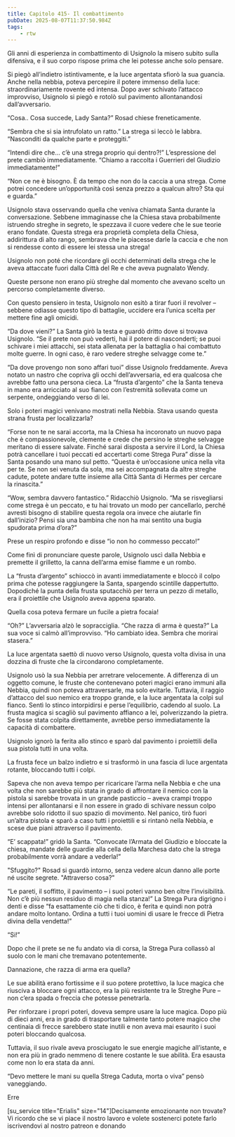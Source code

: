 ```yaml
---
title: Capitolo 415- Il combattimento
pubDate: 2025-08-07T11:37:50.984Z
tags:
    - rtw
---
```











Gli anni di esperienza in combattimento di Usignolo la misero subito sulla difensiva, e il suo corpo rispose prima che lei potesse anche solo pensare.


Si piegò all’indietro istintivamente, e la luce argentata sfiorò la sua guancia. Anche nella nebbia, poteva percepire il potere immenso della luce: straordinariamente rovente ed intensa. Dopo aver schivato l’attacco improvviso, Usignolo si piegò e rotolò sul pavimento allontanandosi dall’avversario.


“Cosa.. Cosa succede, Lady Santa?” Rosad chiese freneticamente.


“Sembra che si sia intrufolato un ratto.” La strega si leccò le labbra. “Nasconditi da qualche parte e proteggiti.”


“Intendi dire che... c’è una strega proprio qui dentro?!” L’espressione del prete cambiò immediatamente. “Chiamo a raccolta i Guerrieri del Giudizio immediatamente!”


“Non ce ne è bisogno. È da tempo che non do la caccia a una strega. Come potrei concedere un’opportunità così senza prezzo a qualcun altro? Sta qui e guarda.”


Usignolo stava osservando quella che veniva chiamata Santa durante la conversazione. Sebbene immaginasse che la Chiesa stava probabilmente istruendo streghe in segreto, le spezzava il cuore vedere che le sue teorie erano fondate. Questa strega era proprietà completa della Chiesa, addirittura di alto rango, sembrava che le piacesse darle la caccia e che non si rendesse conto di essere lei stessa una strega!


Usignolo non poté che ricordare gli occhi determinati della strega che le aveva attaccate fuori dalla Città del Re e che aveva pugnalato Wendy.


Queste persone non erano più streghe dal momento che avevano scelto un percorso completamente diverso.


Con questo pensiero in testa, Usignolo non esitò a tirar fuori il revolver – sebbene odiasse questo tipo di battaglie, uccidere era l’unica scelta per mettere fine agli omicidi.


“Da dove vieni?” La Santa girò la testa e guardò dritto dove si trovava Usignolo. “Se il prete non può vederti, hai il potere di nasconderti; se puoi schivare i miei attacchi, sei stata allenata per la battaglia o hai combattuto molte guerre. In ogni caso, è raro vedere streghe selvagge come te.”


“Da dove provengo non sono affari tuoi” disse Usignolo freddamente. Aveva notato un nastro che copriva gli occhi dell’avversaria, ed era qualcosa che avrebbe fatto una persona cieca. La “frusta d’argento” che la Santa teneva in mano era arricciato al suo fianco con l’estremità sollevata come un serpente, ondeggiando verso di lei.


Solo i poteri magici venivano mostrati nella Nebbia. Stava usando questa strana frusta per localizzarla?


“Forse non te ne sarai accorta, ma la Chiesa ha incoronato un nuovo papa che è compassionevole, clemente e crede che persino le streghe selvagge meritano di essere salvate. Finché sarai disposta a servire il Lord, la Chiesa potrà cancellare i tuoi peccati ed accertarti come Strega Pura” disse la Santa posando una mano sul petto. “Questa è un’occasione unica nella vita per te. Se non sei venuta da sola, ma sei accompagnata da altre streghe cadute, potete andare tutte insieme alla Città Santa di Hermes per cercare la rinascita.”


“Wow, sembra davvero fantastico.” Ridacchiò Usignolo. “Ma se risvegliarsi come strega è un peccato, e tu hai trovato un modo per cancellarlo, perché avresti bisogno di stabilire questa regola ora invece che aiutarle fin dall’inizio? Pensi sia una bambina che non ha mai sentito una bugia spudorata prima d’ora?”


Prese un respiro profondo e disse “io non ho commesso peccato!”


Come finì di pronunciare queste parole, Usignolo uscì dalla Nebbia e premette il grilletto, la canna dell’arma emise fiamme e un rombo.


La “frusta d’argento” schioccò in avanti immediatamente e bloccò il colpo prima che potesse raggiungere la Santa, spargendo scintille dappertutto. Dopodiché la punta della frusta sputacchiò per terra un pezzo di metallo, era il proiettile che Usignolo aveva appena sparato.


Quella cosa poteva fermare un fucile a pietra focaia!


“Oh?” L’avversaria alzò le sopracciglia. “Che razza di arma è questa?” La sua voce si calmò all’improvviso. “Ho cambiato idea. Sembra che morirai stasera.”


La luce argentata saettò di nuovo verso Usignolo, questa volta divisa in una dozzina di fruste che la circondarono completamente.


Usignolo usò la sua Nebbia per arretrare velocemente. A differenza di un oggetto comune, le fruste che contenevano poteri magici erano immuni alla Nebbia, quindi non poteva attraversarle, ma solo evitarle. Tuttavia, il raggio d’attacco del suo nemico era troppo grande, e la luce argentata la colpì sul fianco. Sentì lo stinco intorpidirsi e perse l’equilibrio, cadendo al suolo. La frusta magica si scagliò sul pavimento affianco a lei, polverizzando la pietra. Se fosse stata colpita direttamente, avrebbe perso immediatamente la capacità di combattere.


Usignolo ignorò la ferita allo stinco e sparò dal pavimento i proiettili della sua pistola tutti in una volta.


La frusta fece un balzo indietro e si trasformò in una fascia di luce argentata rotante, bloccando tutti i colpi.


Sapeva che non aveva tempo per ricaricare l’arma nella Nebbia e che una volta che non sarebbe più stata in grado di affrontare il nemico con la pistola si sarebbe trovata in un grande pasticcio – aveva crampi troppo intensi per allontanarsi e il non essere in grado di schivare nessun colpo avrebbe solo ridotto il suo spazio di movimento. Nel panico, tirò fuori un’altra pistola e sparò a caso tutti i proiettili e si rintanò nella Nebbia, e scese due piani attraverso il pavimento.


“E’ scappata!” gridò la Santa. “Convocate l’Armata del Giudizio e bloccate la chiesa, mandate delle guardie alla cella della Marchesa dato che la strega probabilmente vorrà andare a vederla!”


"Sfuggito?" Rosad si guardò intorno, senza vedere alcun danno alle porte né uscite segrete. "Attraverso cosa?"


“Le pareti, il soffitto, il pavimento – i suoi poteri vanno ben oltre l’invisibilità. Non c’è più nessun residuo di magia nella stanza!” La Strega Pura digrigno i denti e disse “fa esattamente ciò che ti dico, è ferita e quindi non potrà andare molto lontano. Ordina a tutti i tuoi uomini di usare le frecce di Pietra divina della vendetta!”


“Si!”


Dopo che il prete se ne fu andato via di corsa, la Strega Pura collassò al suolo con le mani che tremavano potentemente.


Dannazione, che razza di arma era quella?


Le sue abilità erano fortissime e il suo potere protettivo, la luce magica che riusciva a bloccare ogni attacco, era la più resistente tra le Streghe Pure – non c’era spada o freccia che potesse penetrarla.


Per rinforzare i propri poteri, doveva sempre usare la luce magica. Dopo più di dieci anni, era in grado di trasportare talmente tanto potere magico che centinaia di frecce sarebbero state inutili e non aveva mai esaurito i suoi poteri bloccando qualcosa.


Tuttavia, il suo rivale aveva prosciugato le sue energie magiche all’istante, e non era più in grado nemmeno di tenere costante le sue abilità. Era esausta come non lo era stata da anni.


“Devo mettere le mani su quella Strega Caduta, morta o viva” pensò vaneggiando.






Erre


[su_service title="Erialis" size="14"]Decisamente emozionante non trovate? Vi ricordo che se vi piace il nostro lavoro e volete sostenerci potete farlo iscrivendovi al nostro  patreon e donando




                                


                                



